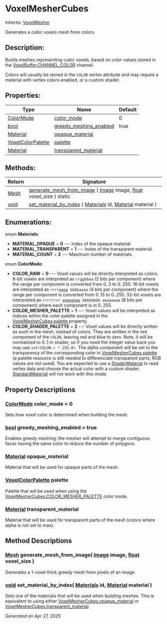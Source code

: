 # VoxelMesherCubes

Inherits: [VoxelMesher](VoxelMesher.md)

Generates a cubic voxels mesh from colors.

## Description: 

Builds meshes representing cubic voxels, based on color values stored in the [VoxelBuffer.CHANNEL_COLOR](VoxelBuffer.md#i_CHANNEL_COLOR) channel. 

Colors will usually be stored in the `COLOR` vertex attribute and may require a material with vertex colors enabled, or a custom shader.

## Properties: 


Type                                                                            | Name                                                 | Default 
------------------------------------------------------------------------------- | ---------------------------------------------------- | --------
[ColorMode](VoxelMesherCubes.md#enumerations)                                   | [color_mode](#i_color_mode)                          | 0       
[bool](https://docs.godotengine.org/en/stable/classes/class_bool.html)          | [greedy_meshing_enabled](#i_greedy_meshing_enabled)  | true    
[Material](https://docs.godotengine.org/en/stable/classes/class_material.html)  | [opaque_material](#i_opaque_material)                |         
[VoxelColorPalette](VoxelColorPalette.md)                                       | [palette](#i_palette)                                |         
[Material](https://docs.godotengine.org/en/stable/classes/class_material.html)  | [transparent_material](#i_transparent_material)      |         
<p></p>

## Methods: 


Return                                                                  | Signature                                                                                                                                                                                                                              
----------------------------------------------------------------------- | ---------------------------------------------------------------------------------------------------------------------------------------------------------------------------------------------------------------------------------------
[Mesh](https://docs.godotengine.org/en/stable/classes/class_mesh.html)  | [generate_mesh_from_image](#i_generate_mesh_from_image) ( [Image](https://docs.godotengine.org/en/stable/classes/class_image.html) image, [float](https://docs.godotengine.org/en/stable/classes/class_float.html) voxel_size ) static 
[void](#)                                                               | [set_material_by_index](#i_set_material_by_index) ( [Materials](VoxelMesherCubes.md#enumerations) id, [Material](https://docs.godotengine.org/en/stable/classes/class_material.html) material )                                        
<p></p>

## Enumerations: 

enum **Materials**: 

- <span id="i_MATERIAL_OPAQUE"></span>**MATERIAL_OPAQUE** = **0** --- Index of the opaque material.
- <span id="i_MATERIAL_TRANSPARENT"></span>**MATERIAL_TRANSPARENT** = **1** --- Index of the transparent material.
- <span id="i_MATERIAL_COUNT"></span>**MATERIAL_COUNT** = **2** --- Maximum number of materials.

enum **ColorMode**: 

- <span id="i_COLOR_RAW"></span>**COLOR_RAW** = **0** --- Voxel values will be directly interpreted as colors. 8-bit voxels are interpreted as `rrggbbaa` (2 bits per component) where the range per component is converted from 0..3 to 0..255. 16-bit voxels are interpreted as `rrrrgggg bbbbaaaa` (4 bits per component) where the range per component is converted from 0..15 to 0..255. 32-bit voxels are interpreted as `rrrrrrrr gggggggg bbbbbbbb aaaaaaaa` (8 bits per component) where each component is in 0..255.
- <span id="i_COLOR_MESHER_PALETTE"></span>**COLOR_MESHER_PALETTE** = **1** --- Voxel values will be interpreted as indices within the color palette assigned in the [VoxelMesherCubes.palette](VoxelMesherCubes.md#i_palette) property.
- <span id="i_COLOR_SHADER_PALETTE"></span>**COLOR_SHADER_PALETTE** = **2** --- Voxel values will be directly written as such in the mesh, instead of colors. They are written in the red component of the `COLOR`, leaving red and blue to zero. Note, it will be normalized to 0..1 in shader, so if you need the integer value back you may use `int(COLOR.r * 255.0)`. The alpha component will be set to the transparency of the corresponding color in [VoxelMesherCubes.palette](VoxelMesherCubes.md#i_palette) (a palette resource is still needed to differenciate transparent parts; RGB values are not used). You are expected to use a [ShaderMaterial](https://docs.godotengine.org/en/stable/classes/class_shadermaterial.html) to read vertex data and choose the actual color with a custom shader. [StandardMaterial](https://docs.godotengine.org/en/stable/classes/class_standardmaterial.html) will not work with this mode.


## Property Descriptions

### [ColorMode](VoxelMesherCubes.md#enumerations)<span id="i_color_mode"></span> **color_mode** = 0

Sets how voxel color is determined when building the mesh.

### [bool](https://docs.godotengine.org/en/stable/classes/class_bool.html)<span id="i_greedy_meshing_enabled"></span> **greedy_meshing_enabled** = true

Enables greedy meshing: the mesher will attempt to merge contiguous faces having the same color to reduce the number of polygons.

### [Material](https://docs.godotengine.org/en/stable/classes/class_material.html)<span id="i_opaque_material"></span> **opaque_material**

Material that will be used for opaque parts of the mesh.

### [VoxelColorPalette](VoxelColorPalette.md)<span id="i_palette"></span> **palette**

Palette that will be used when using the [VoxelMesherCubes.COLOR_MESHER_PALETTE](VoxelMesherCubes.md#i_COLOR_MESHER_PALETTE) color mode.

### [Material](https://docs.godotengine.org/en/stable/classes/class_material.html)<span id="i_transparent_material"></span> **transparent_material**

Material that will be used for transparent parts of the mesh (colors where alpha is not set to max).

## Method Descriptions

### [Mesh](https://docs.godotengine.org/en/stable/classes/class_mesh.html)<span id="i_generate_mesh_from_image"></span> **generate_mesh_from_image**( [Image](https://docs.godotengine.org/en/stable/classes/class_image.html) image, [float](https://docs.godotengine.org/en/stable/classes/class_float.html) voxel_size ) 

Generates a 1-voxel thick greedy mesh from pixels of an image.

### [void](#)<span id="i_set_material_by_index"></span> **set_material_by_index**( [Materials](VoxelMesherCubes.md#enumerations) id, [Material](https://docs.godotengine.org/en/stable/classes/class_material.html) material ) 

Sets one of the materials that will be used when building meshes. This is equivalent to using either [VoxelMesherCubes.opaque_material](VoxelMesherCubes.md#i_opaque_material) or [VoxelMesherCubes.transparent_material](VoxelMesherCubes.md#i_transparent_material).

_Generated on Apr 27, 2025_
